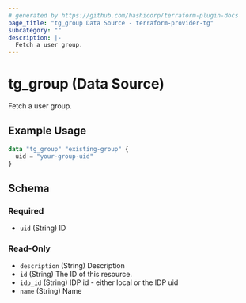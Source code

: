 ```yaml
---
# generated by https://github.com/hashicorp/terraform-plugin-docs
page_title: "tg_group Data Source - terraform-provider-tg"
subcategory: ""
description: |-
  Fetch a user group.
---
```


# tg_group (Data Source)

Fetch a user group.

## Example Usage

```terraform
data "tg_group" "existing-group" {
  uid = "your-group-uid"
}
```

<!-- schema generated by tfplugindocs -->
## Schema

### Required

- `uid` (String) ID

### Read-Only

- `description` (String) Description
- `id` (String) The ID of this resource.
- `idp_id` (String) IDP id - either local or the IDP uid
- `name` (String) Name


